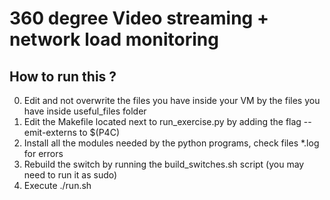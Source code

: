 # 360 degree Video streaming + network load monitoring

## How to run this ?
0. Edit and not overwrite the files you have inside your VM by the files you have inside useful_files folder
1. Edit the Makefile located next to run_exercise.py by adding the flag --emit-externs to $(P4C)
2. Install all the modules needed by the python programs, check files *.log for errors
3. Rebuild the switch by running the build_switches.sh script (you may need to run it as sudo)
4. Execute ./run.sh
